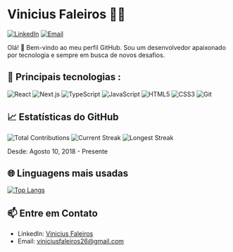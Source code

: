 # Vinicius Faleiros 👨‍💻

[![LinkedIn](https://img.shields.io/badge/-LinkedIn-0A66C2?style=flat&logo=Linkedin&logoColor=white&link=https://www.linkedin.com/in/seu-perfil)](https://www.linkedin.com/in/seu-perfil)
[![Email](https://img.shields.io/badge/-Email-D14836?style=flat&logo=Gmail&logoColor=white&link=mailto:viniciusfaleiros26@gmail.com)](mailto:viniciusfaleiros26@gmail.com)

Olá! 👋 Bem-vindo ao meu perfil GitHub. Sou um desenvolvedor apaixonado por tecnologia e sempre em busca de novos desafios.

## 🚀 Principais tecnologias :

![React](https://img.shields.io/badge/-React-333?style=flat&logo=react&logoColor=white)
![Next.js](https://img.shields.io/badge/-Next.js-333?style=flat&logo=nextdotjs&logoColor=white)
![TypeScript](https://img.shields.io/badge/-TypeScript-333?style=flat&logo=typescript&logoColor=white)
![JavaScript](https://img.shields.io/badge/-JavaScript-333?style=flat&logo=javascript&logoColor=white)
![HTML5](https://img.shields.io/badge/-HTML5-333?style=flat&logo=html5&logoColor=white)
![CSS3](https://img.shields.io/badge/-CSS3-333?style=flat&logo=css3&logoColor=white)
![Git](https://img.shields.io/badge/-Git-333?style=flat&logo=git&logoColor=white)

## 📈 Estatísticas do GitHub

![Total Contributions](https://img.shields.io/badge/-872%20Contribuições%20Totais-333)
![Current Streak](https://img.shields.io/badge/-5%20Dias%20de%20Contribuição%20Ativa-333)
![Longest Streak](https://img.shields.io/badge/-17%20Dias%20de%20Contribuição%20Contínua-333)

Desde: Agosto 10, 2018 - Presente

## 🌐 Linguagens mais usadas

[![Top Langs](https://github-readme-stats.vercel.app/api/top-langs/?username=vinicius2616&layout=compact&theme=graywhite)](https://github.com/anuraghazra/github-readme-stats)

## 📫 Entre em Contato

- LinkedIn: [Vinicius Faleiros](https://www.linkedin.com/in/vinicius-faleiros/)
- Email: [viniciusfaleiros26@gmail.com](mailto:viniciusfaleiros26@gmail.com)

